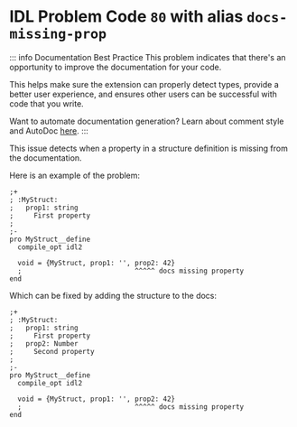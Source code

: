 # IDL Problem Code `80` with alias `docs-missing-prop`

::: info Documentation Best Practice
This problem indicates that there's an opportunity to improve the documentation for your code.

This helps make sure the extension can properly detect types, provide a better user experience, and ensures other users can be successful with code that you write.

Want to automate documentation generation? Learn about comment style and AutoDoc [here](/code-comments/).
:::

This issue detects when a property in a structure definition is missing from the documentation.

Here is an example of the problem:

```idl
;+
; :MyStruct:
;   prop1: string
;     First property
;
;-
pro MyStruct__define
  compile_opt idl2

  void = {MyStruct, prop1: '', prop2: 42}
  ;                            ^^^^^ docs missing property
end
```

Which can be fixed by adding the structure to the docs:

```idl
;+
; :MyStruct:
;   prop1: string
;     First property
;   prop2: Number
;     Second property
;
;-
pro MyStruct__define
  compile_opt idl2

  void = {MyStruct, prop1: '', prop2: 42}
  ;                            ^^^^^ docs missing property
end
```
